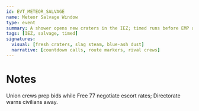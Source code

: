 ```yaml
---
id: EVT_METEOR_SALVAGE
name: Meteor Salvage Window
type: event
summary: A shower opens new craters in the IEZ; timed runs before EMP aftershocks.
tags: [IEZ, salvage, timed]
signatures:
  visual: [fresh craters, slag steam, blue-ash dust]
  narrative: [countdown calls, route markers, rival crews]
---
```


# Notes

Union crews prep bids while Free 77 negotiate escort rates; Directorate warns civilians away.
